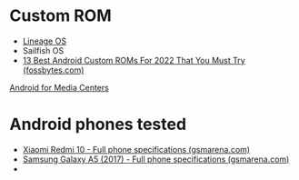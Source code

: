 
# Custom ROM

- [Lineage OS](andr.lineage.md)
- Sailfish OS
- [13 Best Android Custom ROMs For 2022 That You Must Try (fossbytes.com)](https://fossbytes.com/android-custom-roms)




[Android for Media Centers](andr.media_centers.md)



# Android phones tested

- [Xiaomi Redmi 10 - Full phone specifications (gsmarena.com)](https://www.gsmarena.com/xiaomi_redmi_10-11060.php)
- [Samsung Galaxy A5 (2017) - Full phone specifications (gsmarena.com)](https://www.gsmarena.com/samsung_galaxy_a5_(2017)-8494.php)
- 